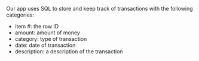 Our app uses SQL to store and keep track of transactions with the following categories:
* item #: the row ID
* amount: amount of money 
* category: type of transaction
* date: date of transaction
* description: a description of the transaction